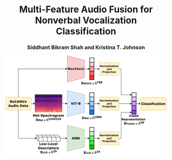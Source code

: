 <h1 font-size:40px align="center">Multi-Feature Audio Fusion for Nonverbal Vocalization Classification</h2>
<h3 font-size:40px align="center">Siddhant Bikram Shah and Kristina T. Johnson</h3>

<p align="center">
  <img src="Method.png" />
</p>
